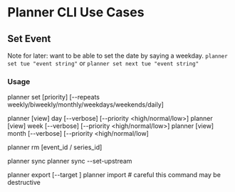 # Planner CLI Use Cases

## Set Event
Note for later: want to be able to set the date by saying a weekday. `planner set tue "event string"`
or `planner set next tue "event string"`
### Usage
planner set <due date> <string> [priority] [--repeats weekly/biweekly/monthly/weekdays/weekends/daily]

planner [view] day [--verbose] [--priority <high/normal/low>]
planner [view] week [--verbose] [--priority <high/normal/low>]
planner [view] month [--verbose] [--priority <high/normal/low]

planner rm [event_id / series_id]

planner sync
planner sync --set-upstream <upstream>

planner export [--target <file>]
planner import <planner data> # careful this command may be destructive

